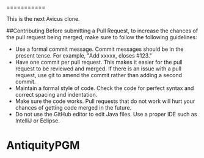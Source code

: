 ===========

This is the next Avicus clone.

##Contributing
Before submitting a Pull Request, to increase the chances of the pull request being merged, make sure to follow the following guidelines:
- Use a formal commit message. Commit messages should be in the present tense. For example, "Add xxxxx, closes #123."
- Have one commit per pull request. This makes it easier for the pull request to be reviewed and merged. If there is an issue with a pull request, use git to amend the commit rather than adding a second commit.
- Maintain a formal style of code. Check the code for perfect syntax and correct spacing and indentation.
- Make sure the code works. Pull requests that do not work will hurt your chances of getting code merged in the future.
- Do not use the GitHub editor to edit Java files. Use a proper IDE such as IntelliJ or Eclipse.

# AntiquityPGM
